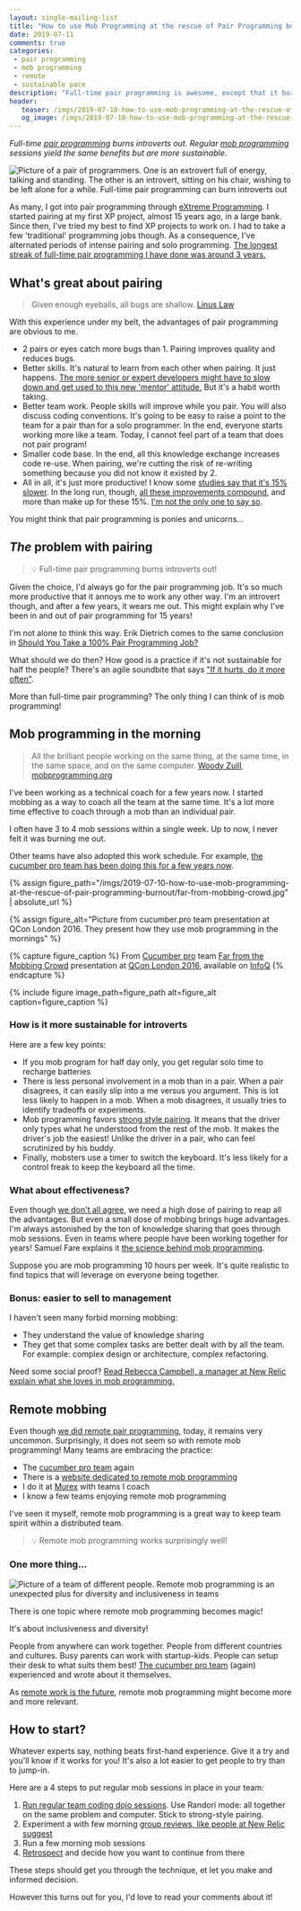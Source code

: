 ```yaml
---
layout: single-mailing-list
title: "How to use Mob Programming at the rescue of Pair Programming burnout"
date: 2019-07-11
comments: true
categories:
 - pair programming
 - mob programming
 - remote
 - sustainable pace
description: "Full-time pair programming is awesome, except that it burns introverts out. Part-time mob programming yields the same benefits but is sustainable. Plus, it is easier to sell to management, works great for remote teams and supports diversity! How to start mob programming? Try a few coding dojos!"
header:
   teaser: /imgs/2019-07-10-how-to-use-mob-programming-at-the-rescue-of-pair-programming-burnout/pairing-extrovert-introvert-teaser.jpeg
   og_image: /imgs/2019-07-10-how-to-use-mob-programming-at-the-rescue-of-pair-programming-burnout/pairing-extrovert-introvert-og.jpeg
---
```

_Full-time [pair programming](https://en.wikipedia.org/wiki/Pair_programming) burns introverts out. Regular [mob programming](https://en.wikipedia.org/wiki/Mob_programming) sessions yield the same benefits but are more sustainable._

![Picture of a pair of programmers. One is an extrovert full of energy, talking and standing. The other is an introvert, sitting on his chair, wishing to be left alone for a while. Full-time pair programming can burn introverts out]({{site.url}}/imgs/2019-07-10-how-to-use-mob-programming-at-the-rescue-of-pair-programming-burnout/pairing-extrovert-introvert.jpeg)

As many, I got into pair programming through [eXtreme Programming](https://en.wikipedia.org/wiki/Extreme_programming). I started pairing at my first XP project, almost 15 years ago, in a large bank. Since then, I've tried my best to find XP projects to work on. I had to take a few 'traditional' programming jobs though. As a consequence, I've alternated periods of intense pairing and solo programming. [The longest streak of full-time pair programming I have done was around 3 years.](/from-zero-to-pair-programming-hero/)

## What's great about pairing

> Given enough eyeballs, all bugs are shallow. [Linus Law](https://en.wikipedia.org/wiki/Linus%27s_Law)

With this experience under my belt, the advantages of pair programming are obvious to me.

*   2 pairs or eyes catch more bugs than 1\. Pairing improves quality and reduces bugs.
*   Better skills. It's natural to learn from each other when pairing. It just happens. [The more senior or expert developers might have to slow down and get used to this new 'mentor' attitude.](/pair-programming-from-pain-zone-to-skill-zone/) But it's a habit worth taking.
*   Better team work. People skills will improve while you pair. You will also discuss coding conventions. It's going to be easy to raise a point to the team for a pair than for a solo programmer. In the end, everyone starts working more like a team. Today, I cannot feel part of a team that does not pair program!
*   Smaller code base. In the end, all this knowledge exchange increases code re-use. When pairing, we're cutting the risk of re-writing something because you did not know it existed by 2.
*   All in all, it's just more productive! I know some [studies say that it's 15% slower](https://collaboration.csc.ncsu.edu/laurie/Papers/XPSardinia.PDF). In the long run, though, [all these improvements compound](http://web.mit.edu/nelsonr/www/Repenning=Sterman_CMR_su01_.pdf), and more than make up for these 15%. [I'm not the only one to say so](http://sunnyday.mit.edu/16.355/williams.pdf).

You might think that pair programming is ponies and unicorns...

## *The* problem with pairing

> 💡 Full-time pair programming burns introverts out!

Given the choice, I'd always go for the pair programming job. It's so much more productive that it annoys me to work any other way. I'm an introvert though, and after a few years, it wears me out. This might explain why I've been in and out of pair programming for 15 years!

I'm not alone to think this way. Erik Dietrich comes to the same conclusion in [Should You Take a 100% Pair Programming Job?](https://daedtech.com/should-you-take-a-100-pair-programming-job/)

What should we do then? How good is a practice if it's not sustainable for half the people? There's an agile soundbite that says ["If it hurts, do it more often"](https://martinfowler.com/bliki/FrequencyReducesDifficulty.html).

More than full-time pair programming? The only thing I can think of is mob programming!

## Mob programming in the morning

> All the brilliant people working on the same thing, at the same time, in the same space, and on the same computer. [Woody Zuill](https://twitter.com/woodyzuill), [mobprogramming.org](https://mobprogramming.org/)

I've been working as a technical coach for a few years now. I started mobbing as a way to coach all the team at the same time. It's a lot more time effective to coach through a mob than an individual pair.

I often have 3 to 4 mob sessions within a single week. Up to now, I never felt it was burning me out.

Other teams have also adopted this work schedule. For example, [the cucumber pro team has been doing this for a few years now](https://www.infoq.com/presentations/distributed-teams-remote-collaboration/).

{% assign figure_path="/imgs/2019-07-10-how-to-use-mob-programming-at-the-rescue-of-pair-programming-burnout/far-from-mobbing-crowd.jpg" | absolute_url %}
    
{% assign figure_alt="Picture from cucumber.pro team presentation at QCon London 2016. They present how they use mob programming in the mornings" %}
    
{% capture figure_caption %}
From [Cucumber pro](https://cucumber.io/) team [Far from the Mobbing Crowd](https://www.infoq.com/presentations/distributed-teams-remote-collaboration/) presentation at [QCon London 2016](https://qconlondon.com/london-2016/index.html), available on [InfoQ](https://www.infoq.com)
{% endcapture %}
    
{% include figure image_path=figure_path alt=figure_alt caption=figure_caption %}

### How is it more sustainable for introverts

Here are a few key points:

*   If you mob program for half day only, you get regular solo time to recharge batteries
*   There is less personal involvement in a mob than in a pair. When a pair disagrees, it can easily slip into a me versus you argument. This is lot less likely to happen in a mob. When a mob disagrees, it usually tries to identify tradeoffs or experiments.
*   Mob programming favors [strong style pairing](http://llewellynfalco.blogspot.com/2014/06/llewellyns-strong-style-pairing.html). It means that the driver only types what he understood from the rest of the mob. It makes the driver's job the easiest! Unlike the driver in a pair, who can feel scrutinized by his buddy.
*   Finally, mobsters use a timer to switch the keyboard. It's less likely for a control freak to keep the keyboard all the time.

### What about effectiveness?

Even though [we don't all agree](https://www.brightball.com/articles/reality-driven-development-fixing-project-management-in-software), we need a high dose of pairing to reap all the advantages. But even a small dose of mobbing brings huge advantages. I'm always astonished by the ton of knowledge sharing that goes through mob sessions. Even in teams where people have been working together for years! Samuel Fare explains it [the science behind mob programming](https://medium.com/comparethemarket/you-asked-me-to-prove-mob-programming-works-heres-the-proof-70eb6a1d0279).

Suppose you are mob programming 10 hours per week. It's quite realistic to find topics that will leverage on everyone being together. 

### Bonus: easier to sell to management

I haven't seen many forbid morning mobbing:

*   They understand the value of knowledge sharing
*   They get that some complex tasks are better dealt with by all the team. For example: complex design or architecture, complex refactoring.

Need some social proof? [Read Rebecca Campbell, a manager at New Relic explain what she loves in mob programming.](https://blog.newrelic.com/engineering/mob-programming-managers/)

## Remote mobbing

Even though [we did remote pair programming](/from-zero-to-pair-programming-hero/), today, it remains very uncommon. Surprisingly, it does not seem so with remote mob programming! Many teams are embracing the practice:

*   The [cucumber pro team](https://cucumber.io/blog) again
*   There is a [website dedicated to remote mob programming](https://www.remotemobprogramming.org/)
*   I do it at [Murex](https://twitter.com/work_at_murex) with teams I coach
*   I know a few teams enjoying remote mob programming

I've seen it myself, remote mob programming is a great way to keep team spirit within a distributed team.

> 💡 Remote mob programming works surprisingly well!

### One more thing...

![Picture of a team of different people. Remote mob programming is an unexpected plus for diversity and inclusiveness in teams]({{site.url}}/imgs/2019-07-10-how-to-use-mob-programming-at-the-rescue-of-pair-programming-burnout/diversity-team.jpg)

There is one topic where remote mob programming becomes magic!

It's about inclusiveness and diversity!

People from anywhere can work together. People from different countries and cultures. Busy parents can work with startup-kids. People can setup their desk to what suits them best! [The cucumber pro team](https://cucumber.io/blog/inclusive-benefits-of-mob-programming/) (again) experienced and wrote about it themselves.

As [remote work is the future](https://www.fastcompany.com/90318974/the-rise-of-remote-working-will-continue?utm_source=hackernewsletter&utm_medium=email&utm_term=working), remote mob programming might become more and more relevant.

## How to start?

Whatever experts say, nothing beats first-hand experience. Give it a try and you'll know if it works for you! It's also a lot easier to get people to try than to jump-in.

Here are a 4 steps to put regular mob sessions in place in your team:

1.  [Run regular team coding dojo sessions](/how-to-start-a-team-coding-dojo-randori-today/). Use Randori mode: all together on the same problem and computer. Stick to strong-style pairing.
2.  Experiment a with few morning [group reviews, like people at New Relic suggest](https://blog.newrelic.com/engineering/mob-programming-introduction/)
3.  Run a few morning mob sessions
4.  [Retrospect](https://mobprogramming.org/the-power-of-retrospection/) and decide how you want to continue from there

These steps should get you through the technique, et let you make and informed decision.

However this turns out for you, I'd love to read your comments about it!

